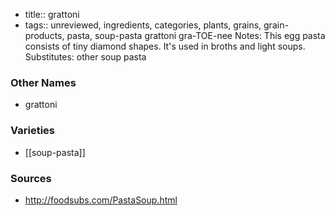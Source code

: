 - title:: grattoni
- tags:: unreviewed, ingredients, categories, plants, grains, grain-products, pasta, soup-pasta
grattoni gra-TOE-nee Notes: This egg pasta consists of tiny diamond shapes. It's used in broths and light soups. Substitutes: other soup pasta

### Other Names

* grattoni

### Varieties

* [[soup-pasta]]

### Sources
* http://foodsubs.com/PastaSoup.html
